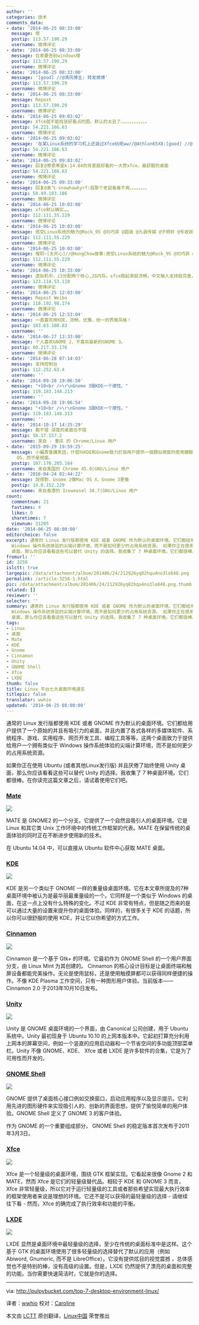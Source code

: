 ```yaml
---
author: ''
categories: 技术
comments_data:
- date: '2014-06-25 08:33:00'
  message: 嗯
  postip: 113.57.190.29
  username: 微博评论
- date: '2014-06-25 08:33:00'
  message: 在家要告别windows喽
  postip: 113.57.190.29
  username: 微博评论
- date: '2014-06-25 08:33:00'
  message: '[good] //@清风博主: 转发微博'
  postip: 113.57.190.29
  username: 微博评论
- date: '2014-06-25 08:33:00'
  message: Repost
  postip: 113.57.190.29
  username: 微博评论
- date: '2014-06-25 09:03:02'
  message: Xfce就不能找张好看点的图，默认的太丑了。。。。。。。。。。。。
  postip: 54.221.166.63
  username: 微博评论
- date: '2014-06-25 09:03:02'
  message: '在某Linux系统的学习机上还装过Xfce玩呢ww//@Athlon65X8:[good] //@清风博主: 转发微博'
  postip: 54.221.166.63
  username: 微博评论
- date: '2014-06-25 09:03:02'
  message: 回复@寄意寒星k:14.04的背景挺好看的～大赞xfce，最舒服的桌面
  postip: 54.221.166.63
  username: 微博评论
- date: '2014-06-25 09:33:00'
  message: 回复@袁飞-snowhawkyrf:就那个老鼠看着不爽。。。。。。。。
  postip: 58.49.103.186
  username: 微博评论
- date: '2014-06-25 10:03:00'
  message: xfce默认确实……
  postip: 112.111.55.229
  username: 微博评论
- date: '2014-06-25 10:03:00'
  message: 感受Linux系统的魅力@Rock_95 @刘巧菲 @超骉 @九骉传媒 @子明轩 @专收妖精-5毛钱一个
  postip: 112.111.55.229
  username: 微博评论
- date: '2014-06-25 10:03:00'
  message: 喔耶~[太开心]//@HungChow故事:感受Linux系统的魅力@Rock_95 @刘巧菲 @超骉 @九骉传媒 @子明轩 @专收妖精-5毛钱一个
  postip: 112.111.55.229
  username: 微博评论
- date: '2014-06-25 10:33:00'
  message: 虚拟机中，i5分配两个核心,2G内存。xfce跑起来挺流畅，中文输入支持挺完善，因为太丑卸掉了。gnome3实在太卡，其次依次是unity，cinnamon，xfce虚拟机中的显卡驱动很不完善没办法。
  postip: 123.114.53.110
  username: 微博评论
- date: '2014-06-25 12:03:00'
  message: Repost Weibo
  postip: 118.192.98.174
  username: 微博评论
- date: '2014-06-25 12:53:04'
  message: 一直喜欢用KDE，流畅，优雅，统一的界面风格！
  postip: 183.63.100.83
  username: ''
- date: '2014-06-27 13:33:00'
  message: 个人喜欢GNOME 2，不喜欢最新的GNOME 3。
  postip: 60.217.33.176
  username: 微博评论
- date: '2014-06-28 07:14:03'
  message: 支持控制台
  postip: 112.252.63.4
  username: ''
- date: '2014-09-28 19:06:50'
  message: "+10<br />\r\nGnome 3跟KDE一个德性。"
  postip: 119.183.148.213
  username: ''
- date: '2014-09-28 19:06:54'
  message: "+10<br />\r\nGnome 3跟KDE一个德性。"
  postip: 119.183.148.213
  username: ''
- date: '2014-10-17 14:25:29'
  message: 都不错 深度的桌面也不错
  postip: 58.17.157.2
  username: 来自 - 重庆 的 Chrome/Linux 用户
- date: '2015-09-29 19:59:25'
  message: 小編真會講笑話，什麼叫KDE和Gnome致力於爲用戶提供一個類似視窗的使用體驗，我都懷疑小編沒用過linux，KDE看似很像視窗，實際上使用體驗完全不一樣，再說都說Gnome像Mac
    OS，而不是視窗。
  postip: 107.170.205.164
  username: 来自美国的 Chrome 45.0|GNU/Linux 用户
- date: '2016-04-24 02:44:22'
  message: 說得對，Gnome 2像Mac OS X，Gnome 3更像
  postip: 14.0.152.229
  username: 来自香港的 Iceweasel 38.7|GNU/Linux 用户
count:
  commentnum: 21
  favtimes: 4
  likes: 0
  sharetimes: 7
  viewnum: 31205
date: '2014-06-25 08:00:00'
editorchoice: false
excerpt: 通常的 Linux 发行版都使用 KDE 或者 GNOME 作为默认的桌面环境。它们都给用户提供了一个原始的并且有吸引力的桌面，并且内置了各式各样的多媒体软件、系统程序、游戏、实用程序、网页开发工具、编程工具等等。这两个桌面致力于提供给用户一个拥有类似于
  Windows 操作系统体验的尖端计算环境，而不是如何更少的占用系统资源。 如果你正在使用 Ubuntu (或者其他Linux发行版) 并且厌倦了始终使用 Unity
  桌面，那么你应该看看这些可以替代 Unity 的选择。我收集了 7 种桌面环境。它们都很棒。在你读完这篇文章之后，请试着使用它们吧。 Mate
fromurl: ''
id: 3258
islctt: true
largepic: /data/attachment/album/201406/24/212926yq82hqu4no3lo848.png
permalink: /article-3258-1.html
pic: /data/attachment/album/201406/24/212926yq82hqu4no3lo848.png.thumb.jpg
related: []
reviewer: ''
selector: ''
summary: 通常的 Linux 发行版都使用 KDE 或者 GNOME 作为默认的桌面环境。它们都给用户提供了一个原始的并且有吸引力的桌面，并且内置了各式各样的多媒体软件、系统程序、游戏、实用程序、网页开发工具、编程工具等等。这两个桌面致力于提供给用户一个拥有类似于
  Windows 操作系统体验的尖端计算环境，而不是如何更少的占用系统资源。 如果你正在使用 Ubuntu (或者其他Linux发行版) 并且厌倦了始终使用 Unity
  桌面，那么你应该看看这些可以替代 Unity 的选择。我收集了 7 种桌面环境。它们都很棒。在你读完这篇文章之后，请试着使用它们吧。 Mate
tags:
- Linux
- 桌面
- Mate
- KDE
- Gnome
- Cinnamon
- Unity
- GNOME Shell
- Xfce
- LXDE
thumb: false
title: Linux 平台七大桌面环境通览
titlepic: false
translator: wwhio
updated: '2014-06-25 08:00:00'
---
```


通常的 Linux 发行版都使用 KDE 或者 GNOME 作为默认的桌面环境。它们都给用户提供了一个原始的并且有吸引力的桌面，并且内置了各式各样的多媒体软件、系统程序、游戏、实用程序、网页开发工具、编程工具等等。这两个桌面致力于提供给用户一个拥有类似于 Windows 操作系统体验的尖端计算环境，而不是如何更少的占用系统资源。


如果你正在使用 Ubuntu (或者其他Linux发行版) 并且厌倦了始终使用 Unity 桌面，那么你应该看看这些可以替代 Unity 的选择。我收集了 7 种桌面环境。它们都很棒。在你读完这篇文章之后，请试着使用它们吧。


### [Mate](http://mate-desktop.org/)


![](/data/attachment/album/201406/24/212926yq82hqu4no3lo848.png)


MATE 是 GNOME2 的一个分支。它提供了一个自然且吸引人的桌面环境。它是 Linux 和其它类 Unix 工作环境中的传统工作框架的代表。MATE 在保留传统的桌面体验的同时正在不断进步使用新的技术。


在 Ubuntu 14.04 中，可以直接从 Ubuntu 软件中心获取 MATE 桌面。


### [KDE](http://kde.org/)


![](/data/attachment/album/201406/24/212929enysynrirnenmpps.png)


KDE 是另一个类似于 GNOME 一样的重量级桌面环境。它在本文章所提及的7种桌面环境中被认为是最华丽最重量级的一个。它同样是一个类似于 Windows 的桌面，在这一点上没有什么特殊的变化。不过 KDE 非常有特点，但是随之而来的是可以通过大量的设置来提升你的桌面体验。同样的，有很多关于 KDE 的话题，所以你可以很舒服的使用 KDE，并让它以你希望的方式工作。


### [Cinnamon](http://cinnamon.linuxmint.com/)


![](/data/attachment/album/201406/24/212931oxcasq8synnz277z.jpg)


Cinnamon 是一个基于 Gtk+ 的环境。它最初作为 GNOME Shell 的一个用户界面分支，由 Linux Mint 为其创建的。 Cinnamon 的核心设计目标是让桌面终端和触屏设备都能完美操作。无论是使用鼠标，还是使用触摸屏都可以获得同样便捷的操作。不像 KDE Plasma 工作空间，只有一种图形用户体验。当前版本—— Cinnamon 2.0 于2013年10月10日发布。


### [Unity](https://unity.ubuntu.com/)


![](/data/attachment/album/201406/24/212933rggm6wbjbgk0z6ct.png)


Unity 是 GNOME 桌面环境的一个界面，由 Canonical 公司创建，用于 Ubuntu 系统中。Unity 最初现身于 Ubuntu 10.10 的上网本版本中。它起初打算充分利用上网本的屏幕空间，例如一个竖直的应用启动器和一个节省空间的多功能顶部菜单栏。Unity 不像 GNOME、KDE、 Xfce 或者 LXDE 是许多软件的合集，它是为了可用性而开发的。


### [GNOME Shell](http://www.gnome.org/)


![](/data/attachment/album/201406/24/212934vgokx7kwokwkbzop.png)


GNOME 提供了桌面核心接口例如交换窗口，启动应用程序以及显示提示。它利用先进的图形硬件来实现吸引人的、创新的界面思想，提供了愉悦简单的用户体验。GNOME Shell 定义了 GNOME 3 的客户体验。


作为 GNOME 的一个重要组成部分， GNOME Shell 的稳定版本首次发布于2011年3月3日。


### [Xfce](http://xfce.org/)


![](/data/attachment/album/201406/24/212936hijmi1rczjx88irs.jpg)


Xfce 是一个轻量级的桌面环境，围绕 GTK 框架实现。它看起来很像 Gnome 2 和 MATE，然而 Xfce 是它们的轻量级替代品。相较于 KDE 和 GNOME 3 而言，Xfce 非常轻量级，所以它对于运行轻量级的工具或者那些希望实现最大执行效率的框架使用者来说是理想的环境。它还不是可以获得的最轻量级的选择 - 请继续往下看 - 然而，Xfce 的确完成了执行效率和功能的平衡。


### [LXDE](http://lxde.org/)


![](/data/attachment/album/201406/24/212938tdzsss2dd8skuksk.png)


LXDE 显然是桌面环境中最轻量级的选择，至少在传统的桌面标准中是这样。这个基于 GTK 的桌面环境使用了很多轻量级的选择替代了默认的应用（例如 Abiword, Gnumeric, 而不是 LibreOffice）。它没有提供炫目的视觉震撼 ，总体感觉也不是特别的棒，没有高级的设置。但是，LXDE 仍然提供了漂亮的桌面和完整的功能。当你需要快速简洁时，它就是你的选择。




---


via: <http://pulpybucket.com/top-7-desktop-environment-linux/>


译者：[wwhio](https://github.com/wwhio) 校对：[Caroline](https://github.com/carolinewuyan)


本文由 [LCTT](https://github.com/LCTT/TranslateProject) 原创翻译，[Linux中国](http://linux.cn/) 荣誉推出